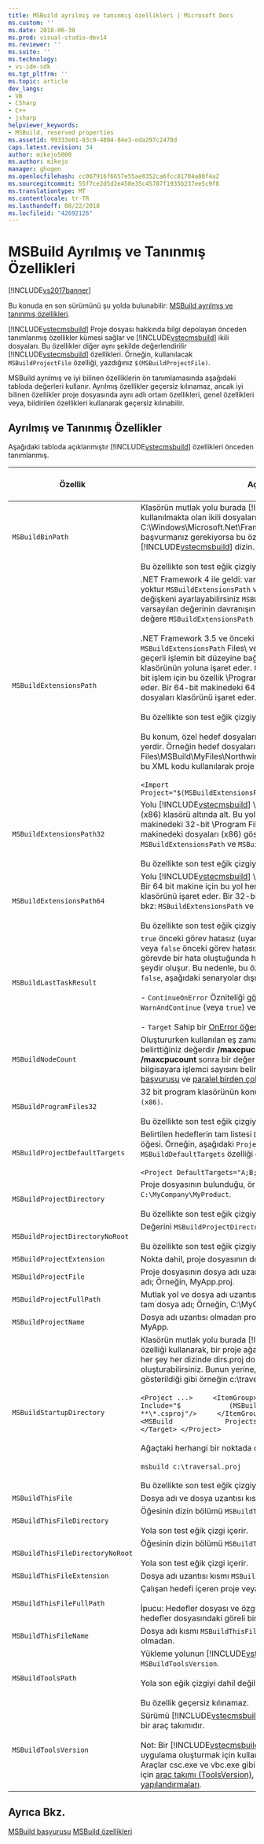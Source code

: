 ```yaml
---
title: MSBuild ayrılmış ve tanınmış özellikleri | Microsoft Docs
ms.custom: ''
ms.date: 2018-06-30
ms.prod: visual-studio-dev14
ms.reviewer: ''
ms.suite: ''
ms.technology:
- vs-ide-sdk
ms.tgt_pltfrm: ''
ms.topic: article
dev_langs:
- VB
- CSharp
- C++
- jsharp
helpviewer_keywords:
- MSBuild, reserved properties
ms.assetid: 99333e61-83c9-4804-84e3-eda297c2478d
caps.latest.revision: 34
author: mikejo5000
ms.author: mikejo
manager: ghogen
ms.openlocfilehash: cc067916f6657e55ae8352ca6fcc81704a80f4a2
ms.sourcegitcommit: 55f7ce2d5d2e458e35c45787f1935b237ee5c9f8
ms.translationtype: MT
ms.contentlocale: tr-TR
ms.lasthandoff: 08/22/2018
ms.locfileid: "42692126"
---
```

# <a name="msbuild-reserved-and-well-known-properties"></a>MSBuild Ayrılmış ve Tanınmış Özellikleri
[!INCLUDE[vs2017banner](../includes/vs2017banner.md)]

Bu konuda en son sürümünü şu yolda bulunabilir: [MSBuild ayrılmış ve tanınmış özellikleri](https://docs.microsoft.com/visualstudio/msbuild/msbuild-reserved-and-well-known-properties).  
  
  
[!INCLUDE[vstecmsbuild](../includes/vstecmsbuild-md.md)] Proje dosyası hakkında bilgi depolayan önceden tanımlanmış özellikler kümesi sağlar ve [!INCLUDE[vstecmsbuild](../includes/vstecmsbuild-md.md)] ikili dosyaları. Bu özellikler diğer aynı şekilde değerlendirilir [!INCLUDE[vstecmsbuild](../includes/vstecmsbuild-md.md)] özellikleri. Örneğin, kullanılacak `MSBuildProjectFile` özelliği, yazdığınız `$(MSBuildProjectFile)`.  
  
 MSBuild ayrılmış ve iyi bilinen özelliklerin ön tanımlamasında aşağıdaki tabloda değerleri kullanır. Ayrılmış özellikler geçersiz kılınamaz, ancak iyi bilinen özellikler proje dosyasında aynı adlı ortam özellikleri, genel özellikleri veya, bildirilen özellikleri kullanarak geçersiz kılınabilir.  
  
## <a name="reserved-and-well-known-properties"></a>Ayrılmış ve Tanınmış Özellikler  
 Aşağıdaki tabloda açıklanmıştır [!INCLUDE[vstecmsbuild](../includes/vstecmsbuild-md.md)] özellikleri önceden tanımlanmış.  
  
|Özellik|Açıklama|Ayrılmış veya iyi bilinen|  
|--------------|-----------------|-----------------------------|  
|`MSBuildBinPath`|Klasörün mutlak yolu burada [!INCLUDE[vstecmsbuild](../includes/vstecmsbuild-md.md)] şu anda kullanılmakta olan ikili dosyaların bulunduğu (örneğin, C:\Windows\Microsoft.Net\Framework\\*versionNumber*). Dosyalara başvurmanız gerekiyorsa bu özellik yararlıdır [!INCLUDE[vstecmsbuild](../includes/vstecmsbuild-md.md)] dizin.<br /><br /> Bu özellikte son test eğik çizgiyi eklemeyin.|Ayrılmış|  
|`MSBuildExtensionsPath`|.NET Framework 4 ile geldi: varsayılan değerleri arasında fark yoktur `MSBuildExtensionsPath` ve `MSBuildExtensionsPath32`. Ortam değişkeni ayarlayabilirsiniz `MSBUILDLEGACYEXTENSIONSPATH` varsayılan değerinin davranışını etkinleştirmek için bir null olmayan değere `MSBuildExtensionsPath` önceki sürümlerinde.<br /><br /> .NET Framework 3.5 ve önceki sürümlerde varsayılan değerini `MSBuildExtensionsPath` Files\ veya \Program Files (x86) klasörü, geçerli işlemin bit düzeyine bağlı olarak altındaki MSBuild alt klasörünün yoluna işaret eder. Örneğin, bir 64-bit makinedeki 32-bit işlem için bu özellik \Program dosyaları (x86) klasörünü işaret eder. Bir 64-bit makinedeki 64-bit işlem için bu özellik \Program dosyaları klasörünü işaret eder.<br /><br /> Bu özellikte son test eğik çizgiyi eklemeyin.<br /><br /> Bu konum, özel hedef dosyaları yerleştirmek için kullanışlı bir yerdir. Örneğin hedef dosyalarınız \Program Files\MSBuild\MyFiles\Northwind.targets yüklenebilir ve ardından bu XML kodu kullanılarak proje dosyalarında alınan:<br /><br /> `<Import Project="$(MSBuildExtensionsPath)\MyFiles\Northwind.targets"/>`|İyi bilinen|  
|`MSBuildExtensionsPath32`|Yolu [!INCLUDE[vstecmsbuild](../includes/vstecmsbuild-md.md)] \Program Files veya \Program Files (x86) klasörü altında alt. Bu yol her zaman \Program ve 32-bit makinedeki 32-bit \Program Files klasöründeki bir 64-bit makinedeki dosyaları (x86) gösteriyor. Ayrıca bkz: `MSBuildExtensionsPath` ve `MSBuildExtensionsPath64`.<br /><br /> Bu özellikte son test eğik çizgiyi eklemeyin.|İyi bilinen|  
`MSBuildExtensionsPath64`|Yolu [!INCLUDE[vstecmsbuild](../includes/vstecmsbuild-md.md)] \Program Files klasörü altındaki alt. Bir 64 bit makine için bu yol her zaman \Program dosyaları klasörünü işaret eder. Bir 32-bit makine için bu yol boştur. Ayrıca bkz: `MSBuildExtensionsPath` ve `MSBuildExtensionsPath32`.<br /><br /> Bu özellikte son test eğik çizgiyi eklemeyin.|İyi bilinen|  
|`MSBuildLastTaskResult`|`true` önceki görev hatasız (uyarı durumunda bile), tamamladıysanız veya `false` önceki görev hatasız tamamlanırsa. Genellikle bir görevde bir hata oluştuğunda hata o projede gerçekleşen son şeydir oluşur. Bu nedenle, bu özelliğin değeri hiçbir zaman olan `false`, aşağıdaki senaryolar dışında:<br /><br /> - `ContinueOnError` Özniteliği [görev öğesi (MSBuild)](../msbuild/task-element-msbuild.md) ayarlanır `WarnAndContinue` (veya `true`) veya `ErrorAndContinue`.<br /><br /> - `Target` Sahip bir [OnError öğesi (MSBuild)](../msbuild/onerror-element-msbuild.md) alt öğesi olarak.|Ayrılmış|  
|`MSBuildNodeCount`|Oluştururken kullanılan eş zamanlı işlemlerin en fazla sayısı. Bu için belirttiğiniz değerdir **/maxcpucount** komut satırında. Belirttiyseniz **/maxcpucount** sonra bir değer belirtmeden `MSBuildNodeCount` bilgisayara işlemci sayısını belirtir. Daha fazla bilgi için [komut satırı başvurusu](../msbuild/msbuild-command-line-reference.md) ve [paralel birden çok proje oluşturma](../msbuild/building-multiple-projects-in-parallel-with-msbuild.md).|Ayrılmış|  
|`MSBuildProgramFiles32`|32 bit program klasörünün konumunu; Örneğin, `C:\Program Files (x86)`.<br /><br /> Bu özellikte son test eğik çizgiyi eklemeyin.|Ayrılmış|  
|`MSBuildProjectDefaultTargets`|Belirtilen hedeflerin tam listesi `DefaultTargets` özniteliği `Project` öğesi. Örneğin, aşağıdaki `Project` öğesinin bir `MSBuildDefaultTargets` özelliği değerinin `A;B;C`:<br /><br /> `<Project DefaultTargets="A;B;C" >`|Ayrılmış|  
|`MSBuildProjectDirectory`|Proje dosyasının bulunduğu, örneğin dizinin mutlak yolu `C:\MyCompany\MyProduct`.<br /><br /> Bu özellikte son test eğik çizgiyi eklemeyin.|Ayrılmış|  
|`MSBuildProjectDirectoryNoRoot`|Değerini `MSBuildProjectDirectory` kök sürücü hariç, özellik.<br /><br /> Bu özellikte son test eğik çizgiyi eklemeyin.|Ayrılmış|  
|`MSBuildProjectExtension`|Nokta dahil, proje dosyasının dosya adı uzantısı; Örneğin, .proj.|Ayrılmış|  
|`MSBuildProjectFile`|Proje dosyasının dosya adı uzantısı dahil olmak üzere tam dosya adı; Örneğin, MyApp.proj.|Ayrılmış|  
|`MSBuildProjectFullPath`|Mutlak yol ve dosya adı uzantısı dahil olmak üzere proje dosyasının tam dosya adı; Örneğin, C:\MyCompany\MyProduct\MyApp.proj.|Ayrılmış|  
|`MSBuildProjectName`|Dosya adı uzantısı olmadan proje dosyasının dosya adı; Örneğin, MyApp.|Ayrılmış|  
|`MSBuildStartupDirectory`|Klasörün mutlak yolu burada [!INCLUDE[vstecmsbuild](../includes/vstecmsbuild-md.md)] çağrılır. Bu özelliği kullanarak, bir proje ağacındaki belirli bir noktaya altındaki her şey her dizinde dirs.proj dosyaları oluşturmadan oluşturabilirsiniz. Bunun yerine, yalnızca bir projeniz vardır; burada gösterildiği gibi örneğin c:\traversal.proj:<br /><br /> `<Project ...>     <ItemGroup>         <ProjectFiles              Include="$            (MSBuildStartupDirectory)            **\*.csproj"/>     </ItemGroup>     <Target Name="build">         <MSBuild             Projects="@(ProjectFiles)"/>     </Target> </Project>`<br /><br /> Ağaçtaki herhangi bir noktada oluşturmak için şunu yazın:<br /><br /> `msbuild c:\traversal.proj`<br /><br /> Bu özellikte son test eğik çizgiyi eklemeyin.|Ayrılmış|  
|`MSBuildThisFile`|Dosya adı ve dosya uzantısı kısmı `MSBuildThisFileFullPath`.|Ayrılmış|  
|`MSBuildThisFileDirectory`|Öğesinin dizin bölümü `MSBuildThisFileFullPath`.<br /><br /> Yola son test eğik çizgi içerir.|Ayrılmış|  
|`MSBuildThisFileDirectoryNoRoot`|Öğesinin dizin bölümü `MSBuildThisFileFullPath`, kök sürücü hariç.<br /><br /> Yola son test eğik çizgi içerir.|Ayrılmış|  
|`MSBuildThisFileExtension`|Dosya adı uzantısı kısmı `MSBuildThisFileFullPath`.|Ayrılmış|  
|`MSBuildThisFileFullPath`|Çalışan hedefi içeren proje veya hedefler dosyasının mutlak yolu.<br /><br /> İpucu: Hedefler dosyası ve özgün proje dosyası değil göre olan hedefler dosyasındaki göreli bir yol belirtebilirsiniz.|Ayrılmış|  
|`MSBuildThisFileName`|Dosya adı kısmı `MSBuildThisFileFullPath`, dosya adı uzantısı olmadan.|Ayrılmış|  
|`MSBuildToolsPath`|Yükleme yolunun [!INCLUDE[vstecmsbuild](../includes/vstecmsbuild-md.md)] değeriyle ilişkili sürümü `MSBuildToolsVersion`.<br /><br /> Yola son eğik çizgiyi dahil değildir.<br /><br /> Bu özellik geçersiz kılınamaz.|Ayrılmış|  
|`MSBuildToolsVersion`|Sürümü [!INCLUDE[vstecmsbuild](../includes/vstecmsbuild-md.md)] Projeyi derlemek için kullanılan bir araç takımıdır.<br /><br /> Not: Bir [!INCLUDE[vstecmsbuild](../includes/vstecmsbuild-md.md)] görevleri, hedefler ve bir uygulama oluşturmak için kullanılan araçları araçlardan oluşur. Araçlar csc.exe ve vbc.exe gibi derleyicileri içerir. Daha fazla bilgi için [araç takımı (ToolsVersion)](../msbuild/msbuild-toolset-toolsversion.md), ve [standart ve özel araç takımı yapılandırmaları](../msbuild/standard-and-custom-toolset-configurations.md).|Ayrılmış|  
  
## <a name="see-also"></a>Ayrıca Bkz.  
 [MSBuild başvurusu](../msbuild/msbuild-reference.md) [MSBuild özellikleri](msbuild-properties1.md)



